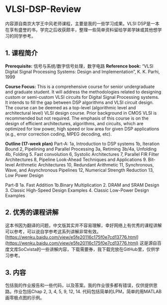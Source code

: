 # VLSI-DSP-Review

内容源自南京大学王中风老师课程，主要是我的一些学习成果。VLSI DSP是一本在享有盛誉的书，学完之后收获颇丰，整理一些简单资料留给学弟学妹或其他想学习的同学参考。

## 1. 课程简介
**Prerequisite:**   信号与系统/数字信号处理，数字电路 
**Reference book:**
“VLSI Digital Signal Processing Systems: Design and Implementation”, K. K. Parhi, 1999    

**Course Focus:**
This is a comprehensive course for senior undergraduate and graduate student. It will address the methodologies related to designing custom or semi-custom VLSI circuits for Digital Signal Processing systems. It intends to fill the gap between DSP algorithms and VLSI circuit design. The course can be deemed as a top-level (algorithmic level and architectural level) VLSI design course. Prior background in CMOS VLSI is recommended but not required. The emphasis of this course is on the design of efficient architectures, algorithms, and circuits, which are optimized for low power, high speed or low area for given DSP applications (e.g., error correction coding, MPEG decoding, etc). 

**Outline  (17-week plan)**
Part-A: 
1a, Introduction to DSP systems
1b, Iteration Bound
2, Pipelining and Parallel Processing
3a, Retiming
3b/4a, Unfolding
4b, Folding
5. Fast convolution
6, Systolic Architectures
7, Parallel FIR Filter Architectures
8, Pipeline Look-Ahead Techniques and Applications
9. Bit-level Arithmetic Architectures
10, Redundant Arithmetic
11, Synchronous, Wave, and Asynchronous Pipelines
12, Numerical Strength Reduction
13, Low Power Design

Part-B
1a. Fast Addition
1b.Binary Multiplication
2. DRAM  and SRAM Design
3. Classic High-Speed Design Examples
4. Classic Low-Power Design Examples

## 2. 优秀的课程讲解
这本书因为翻译的问题，中文版其实并不容易理解，幸好网络上有优秀的课程讲解可以参考，可以说自学参考这系列讲解非常有效。
[https://wenku.baidu.com/view/e5fe20116c175f0e7cd13776.html](https://wenku.baidu.com/view/e5fe20116c175f0e7cd13776.html)
这是源自百度文库SoCvista的一些讲解内容，下载需要券，我下载完放在GitHub里，仅供学习参考。

## 3. 内容
包括我的作业报告和一些代码，以及答案。我的作业很多都有错误，仅供提供思路。作业包括Chap 2, 3, 4, 5, 9, 12, 14. 代码包括简单的LPM，简单的用MATLAB画零极点图的示例。
